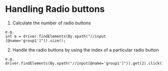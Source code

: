 # Handling Radio buttons
1. Calculate the number of radio buttons
   
```
e.g.
int a = driver.findElements(By.xpath("//input [@name='group1']")).size();
```
2. Handle the radio buttons by using the index of a particular radio button
```
e.g.
driver.findElements(By.xpath("//input[@name='group1']")).get(2).click();
```
